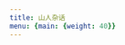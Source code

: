```yaml
---
title: 山人杂话
menu: {main: {weight: 40}}
---
```


<!--add blocks of content here to add more sections to the community page -->

